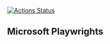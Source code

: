 [![Actions Status](https://github.com/hariclerry/microsoft-playwright-test/workflows/Node.js%20CI/badge.svg)](https://github.com/hariclerry/microsoft-playwright-test/actions)

## Microsoft Playwrights
